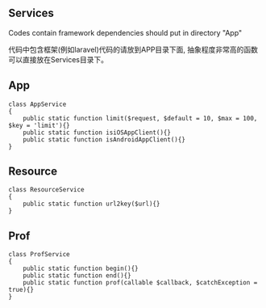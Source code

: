 ## Services

Codes contain framework dependencies should put in directory "App"

代码中包含框架(例如laravel)代码的请放到APP目录下面, 抽象程度非常高的函数可以直接放在Services目录下。


## App

```
class AppService
{
    public static function limit($request, $default = 10, $max = 100, $key = 'limit'){}
    public static function isiOSAppClient(){}
    public static function isAndroidAppClient(){}
}
```

## Resource

```
class ResourceService
{
    public static function url2key($url){}
}
```

## Prof

```
class ProfService
{
    public static function begin(){}
    public static function end(){}
    public static function prof(callable $callback, $catchException = true){}
}
```
